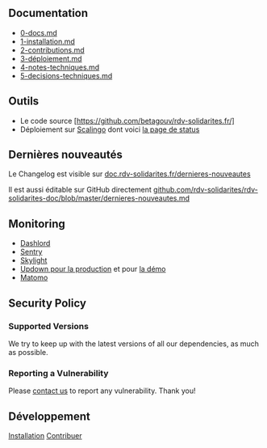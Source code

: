 ## Documentation

- [0-docs.md](0-docs.md) 
- [1-installation.md](1-installation.md)
- [2-contributions.md](2-contributions.md)
- [3-déploiement.md](3-déploiement.md)
- [4-notes-techniques.md](4-notes-techniques.md)
- [5-decisions-techniques.md](5-decisions-techniques.md)

## Outils

- Le code source [https://github.com/betagouv/rdv-solidarites.fr/]
- Déploiement sur [Scalingo](https://scalingo.com/fr) dont voici [la page de status](https://scalingostatus.com/)

## Dernières nouveautés

Le Changelog est visible sur [doc.rdv-solidarites.fr/dernieres-nouveautes](https://doc.rdv-solidarites.fr/dernieres-nouveautes)

Il est aussi éditable sur GitHub directement [github.com/rdv-solidarites/rdv-solidarites-doc/blob/master/dernieres-nouveautes.md](https://github.com/rdv-solidarites/rdv-solidarites-doc/blob/master/dernieres-nouveautes.md)

## Monitoring

- [Dashlord](https://dashlord.incubateur.net/#/url/https%3A%2F%2Fwww.rdv-solidarites.fr)
- [Sentry](https://sentry.io/organizations/rdv-solidarites/issues/)
- [Skylight](https://oss.skylight.io/app/applications/RgR7i58P67xN/recent/6h/endpoints)
- [Updown pour la production](https://updown.io/feom) et pour [la démo](https://updown.io/x4tw)
- [Matomo](https://stats.data.gouv.fr/index.php?module=CoreHome&action=index&idSite=123&period=range&date=previous30&updated=1#?idSite=123&period=range&date=previous30&category=Dashboard_Dashboard&subcategory=1)

## Security Policy

### Supported Versions

We try to keep up with the latest versions of all our dependencies, as much as possible.

### Reporting a Vulnerability

Please [contact us](mailto:contact@rdv-solidarites.fr) to report any vulnerability. Thank you!

## Développement

[Installation](1-installation.md)
[Contribuer](/CONTRIBUTING.md)


